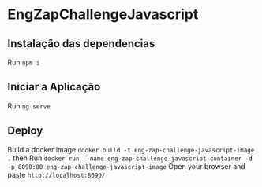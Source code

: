# EngZapChallengeJavascript


## Instalação das dependencias
Run `npm i` 


## Iniciar a Aplicação
Run `ng serve` 



## Deploy
Build a docker image `docker build -t eng-zap-challenge-javascript-image .` 
then Run `docker run --name eng-zap-challenge-javascript-container -d -p 8090:80 eng-zap-challenge-javascript-image` 
Open your browser and paste `http://localhost:8090/` 